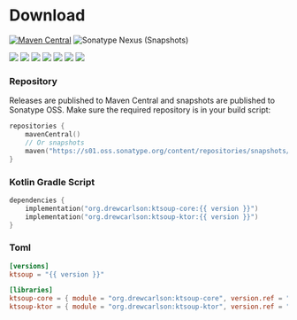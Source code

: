 # Download
[![Maven Central](https://img.shields.io/maven-central/v/org.drewcarlson/ktsoup-core-jvm?label=maven&color=blue)](https://search.maven.org/search?q=g:org.drewcarlson%20a:ktsoup-*)
![Sonatype Nexus (Snapshots)](https://img.shields.io/nexus/s/org.drewcarlson/ktsoup-core-jvm?server=https%3A%2F%2Fs01.oss.sonatype.org)

![](https://img.shields.io/static/v1?label=&message=Platforms&color=grey)
![](https://img.shields.io/static/v1?label=&message=Js&color=blue)
![](https://img.shields.io/static/v1?label=&message=Jvm&color=blue)
![](https://img.shields.io/static/v1?label=&message=Linux&color=blue)
![](https://img.shields.io/static/v1?label=&message=macOS&color=blue)
![](https://img.shields.io/static/v1?label=&message=Windows&color=blue)
![](https://img.shields.io/static/v1?label=&message=iOS&color=blue)

### Repository

Releases are published to Maven Central and snapshots are published to Sonatype OSS.
Make sure the required repository is in your build script:

```kotlin
repositories {
    mavenCentral()
    // Or snapshots
    maven("https://s01.oss.sonatype.org/content/repositories/snapshots/")
}
```


### Kotlin Gradle Script

```kotlin
dependencies {
    implementation("org.drewcarlson:ktsoup-core:{{ version }}")
    implementation("org.drewcarlson:ktsoup-ktor:{{ version }}")
}
```

### Toml

```toml
[versions]
ktsoup = "{{ version }}"

[libraries]
ktsoup-core = { module = "org.drewcarlson:ktsoup-core", version.ref = "ktsoup" }
ktsoup-ktor = { module = "org.drewcarlson:ktsoup-ktor", version.ref = "ktsoup" }
```

